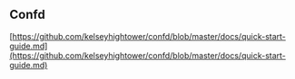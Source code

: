 ## Confd

[https://github.com/kelseyhightower/confd/blob/master/docs/quick-start-guide.md](https://github.com/kelseyhightower/confd/blob/master/docs/quick-start-guide.md)

